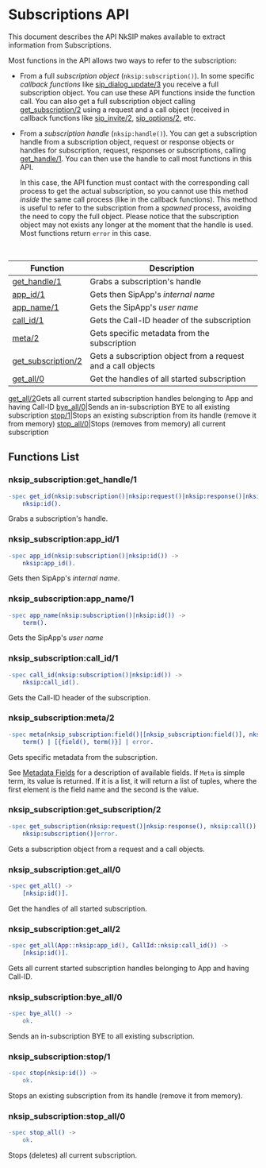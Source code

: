 # Subscriptions API

This document describes the API NkSIP makes available to extract information from Subscriptions.

Most functions in the API allows two ways to refer to the subscription:
* From a full *subscription object* (`nksip:subscription()`). In some specific _callback functions_ like [sip_dialog_update/3](../reference/callback_functions.md#sip_dialog_update3) you receive a full subscription object. You can use these API functions inside the function call. You can also get a full subscription object calling [get_subscription/2](#nksip_subscriptionget_subscription2) using a request and a call object (received in callback functions like [sip_invite/2](../reference/callback_functions.md#sip_invite2), [sip_options/2](../reference/callback_functions.md#sip_options2), etc.
* From a *subscription handle* (`nksip:handle()`). You can get a subscription handle from a subscription object, request or response objects or handles for subscription, request, responses or subscriptions, calling [get_handle/1](#nksip_subscriptionget_handle/1). You can then use the handle to call most functions in this API. 
    
    In this case, the API function must contact with the corresponding call process to get the actual subscription, so you cannot use this method _inside_ the same call process (like in the callback functions). This method is useful to refer to the subscription from a _spawned_ process, avoiding the need to copy the full object. Please notice that the subscription object may not exists any longer at the moment that the handle is used. Most functions return `error` in this case.


<br/>


Function|Description
---|---
[get_handle/1](#nksip_subscriptionget_handle1)|Grabs a subscription's handle
[app_id/1](#nksip_subscriptionapp_id1)|Gets then SipApp's _internal name_
[app_name/1](#nksip_subscriptionapp_name1)|Gets the SipApp's _user name_
[call_id/1](#nksip_subscriptioncall_id1)|Gets the Call-ID header of the subscription
[meta/2](#nksip_subscriptionmeta2)|Gets specific metadata from the subscription
[get_subscription/2](#nksip_subscriptionget_subscription2)|Gets a subscription object from a request and a call objects
[get_all/0](#nksip_subscriptionget_all0)|Get the handles of all started subscription
[get_all/2](#nksip_subscriptionget_all2)Gets all current started subscription handles belonging to App and having Call-ID
[bye_all/0](#nksip_subscriptionbye_all0)|Sends an in-subscription BYE to all existing subscription
[stop/1](#nksip_subscriptiontop1)|Stops an existing subscription from its handle (remove it from memory)
[stop_all/0](#nksip_subscriptiontop_all0)|Stops (removes from memory) all current subscription


## Functions List

### nksip_subscription:get_handle/1
```erlang
-spec get_id(nksip:subscription()|nksip:request()|nksip:response()|nksip:id()) ->
    nksip:id().
```
Grabs a subscription's handle.


### nksip_subscription:app_id/1
```erlang
-spec app_id(nksip:subscription()|nksip:id()) -> 
    nksip:app_id().
```
Gets then SipApp's _internal name_.


### nksip_subscription:app_name/1
```erlang
-spec app_name(nksip:subscription()|nksip:id()) -> 
    term().
```
Gets the SipApp's _user name_


### nksip_subscription:call_id/1
```erlang
-spec call_id(nksip:subscription()|nksip:id()) ->
    nksip:call_id().
```
Gets the Call-ID header of the subscription.


### nksip_subscription:meta/2
```erlang
-spec meta(nksip_subscription:field()|[nksip_subscription:field()], nksip:subscription()|nksip:id()) -> 
    term() | [{field(), term()}] | error.
```
Gets specific metadata from the subscription.

See [Metadata Fields](../reference/metadata.md) for a description of available fields.
If `Meta` is simple term, its value is returned. If it is a list, it will return a list of tuples, where the first element is the field name and the second is the value.


### nksip_subscription:get_subscription/2
```erlang
-spec get_subscription(nksip:request()|nksip:response(), nksip:call()) ->
    nksip:subscription()|error.
```
Gets a subscription object from a request and a call objects.


### nksip_subscription:get_all/0
```erlang
-spec get_all() ->
    [nksip:id()].
```
Get the handles of all started subscription.


### nksip_subscription:get_all/2
```erlang
-spec get_all(App::nksip:app_id(), CallId::nksip:call_id()) ->
    [nksip:id()].
```
Gets all current started subscription handles belonging to App and having Call-ID.


### nksip_subscription:bye_all/0
```erlang
-spec bye_all() ->
    ok.
```
Sends an in-subscription BYE to all existing subscription.


### nksip_subscription:stop/1
```erlang
-spec stop(nksip:id()) ->
    ok.
```
Stops an existing subscription from its handle (remove it from memory).


### nksip_subscription:stop_all/0
```erlang
-spec stop_all() ->
    ok.
```
Stops (deletes) all current subscription.
